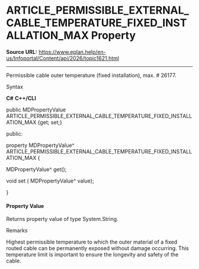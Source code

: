 # ARTICLE_PERMISSIBLE_EXTERNAL_CABLE_TEMPERATURE_FIXED_INSTALLATION_MAX Property

**Source URL:** https://www.eplan.help/en-us/Infoportal/Content/api/2026/topic1621.html

---

Permissible cable outer temperature (fixed installation), max. # 26177.

Syntax

**C#**
**C++/CLI**


public MDPropertyValue ARTICLE_PERMISSIBLE_EXTERNAL_CABLE_TEMPERATURE_FIXED_INSTALLATION_MAX {get; set;}

public:

property MDPropertyValue^ ARTICLE_PERMISSIBLE_EXTERNAL_CABLE_TEMPERATURE_FIXED_INSTALLATION_MAX {

   MDPropertyValue^ get();

   void set (    MDPropertyValue^ value);

}


#### Property Value

Returns property value of type System.String.

Remarks

Highest permissible temperature to which the outer material of a fixed routed cable can be permanently exposed without damage occurring. This temperature limit is important to ensure the longevity and safety of the cable.
